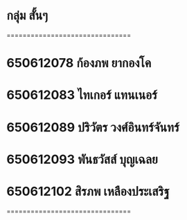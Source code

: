 # กลุ่ม สั้นๆ
===============================
# 650612078   ก้องภพ ยากองโค       
# 650612083   ไทเกอร์ แทนเนอร์       
# 650612089   ปริวัตร วงศ์อินทร์จันทร์    
# 650612093   พันธวัสส์ บุญเฉลย       
# 650612102   สิรภพ เหลืองประเสริฐ  
===============================
